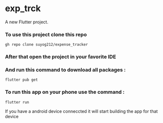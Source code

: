 # exp_trck

A new Flutter project.

### To use this project clone this repo
```
gh repo clone suyog212/expense_tracker
```

### After that open the project in your favorite IDE
### And run this command to download all packages :
```
flutter pub get
```
### To run this app on your phone use the command :
```
flutter run
```
If you have a android device conneccted it will start building the app for that device
